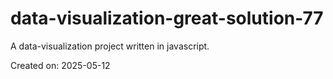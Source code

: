 # data-visualization-great-solution-77

A data-visualization project written in javascript.

Created on: 2025-05-12
